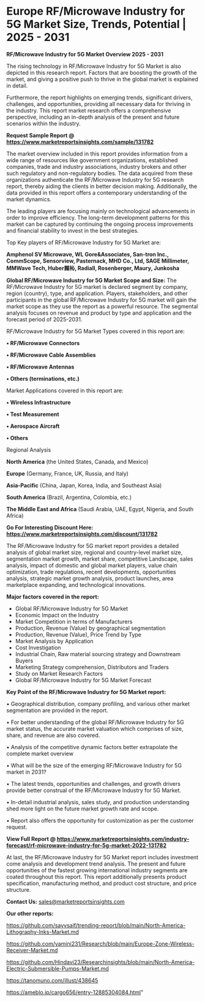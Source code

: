 # Europe RF/Microwave Industry for 5G Market Size, Trends, Potential | 2025 - 2031

<Strong> RF/Microwave Industry for 5G Market Overview 2025 - 2031</strong>

The rising technology in RF/Microwave Industry for 5G Market is also depicted in this research report. Factors that are boosting the growth of the market, and giving a positive push to thrive in the global market is explained in detail.

Furthermore, the report highlights on emerging trends, significant drivers, challenges, and opportunities, providing all necessary data for thriving in the industry. This report market research offers a comprehensive perspective, including an in-depth analysis of the present and future scenarios within the industry.

<strong>Request Sample Report @ <a href=https://www.marketreportsinsights.com/sample/131782>https://www.marketreportsinsights.com/sample/131782</a></strong>

The market overview included in this report provides information from a wide range of resources like government organizations, established companies, trade and industry associations, industry brokers and other such regulatory and non-regulatory bodies. The data acquired from these organizations authenticate the RF/Microwave Industry for 5G research report, thereby aiding the clients in better decision making. Additionally, the data provided in this report offers a contemporary understanding of the market dynamics.

The leading players are focusing mainly on technological advancements in order to improve efficiency. The long-term development patterns for this market can be captured by continuing the ongoing process improvements and financial stability to invest in the best strategies.

Top Key players of RF/Microwave Industry for 5G Market are:

<strong>Amphenol SV Microwave, WL Gore&Associates, San-tron Inc., CommScope, Sensorview, Pasternack, MHD Co., Ltd, SAGE Millimeter, MMWave Tech, Huber䫨杺, Radiall, Rosenberger, Maury, Junkosha</strong>

<strong><b>Global RF/Microwave Industry for 5G Market Scope and Size:</b></strong>
The RF/Microwave Industry for 5G market is declared segment by company, region (country), type, and application. Players, stakeholders, and other participants in the global RF/Microwave Industry for 5G market will gain the market scope as they use the report as a powerful resource. The segmental analysis focuses on revenue and product by type and application and the forecast period of 2025-2031.

RF/Microwave Industry for 5G Market Types covered in this report are:

<strong>• RF/Microwave Connectors

• RF/Microwave Cable Assemblies

• RF/Microwave Antennas

• Others (terminations, etc.)</strong>

Market Applications covered in this report are:

<strong>• Wireless Infrastructure

• Test Measurement

• Aerospace Aircraft

• Others</strong> 

Regional Analysis

<strong>North America</strong> (the United States, Canada, and Mexico)

<strong>Europe</strong> (Germany, France, UK, Russia, and Italy)

<strong>Asia-Pacific</strong> (China, Japan, Korea, India, and Southeast Asia)

<strong>South America</strong> (Brazil, Argentina, Colombia, etc.)

<strong>The Middle East and Africa</strong> (Saudi Arabia, UAE, Egypt, Nigeria, and South Africa)

<strong>Go For Interesting Discount Here: <a href=https://www.marketreportsinsights.com/discount/131782>https://www.marketreportsinsights.com/discount/131782</a></strong>

The RF/Microwave Industry for 5G market report provides a detailed analysis of global market size, regional and country-level market size, segmentation market growth, market share, competitive Landscape, sales analysis, impact of domestic and global market players, value chain optimization, trade regulations, recent developments, opportunities analysis, strategic market growth analysis, product launches, area marketplace expanding, and technological innovations.

<strong><b>Major factors covered in the report:</b></strong>
<ul>
  <li>Global RF/Microwave Industry for 5G Market </li>
  <li>Economic Impact on the Industry</li>
  <li>Market Competition in terms of Manufacturers</li>
  <li>Production, Revenue (Value) by geographical segmentation</li>
  <li>Production, Revenue (Value), Price Trend by Type</li>
  <li>Market Analysis by Application</li>
  <li>Cost Investigation</li>
  <li>Industrial Chain, Raw material sourcing strategy and Downstream Buyers</li>
  <li>Marketing Strategy comprehension, Distributors and Traders</li>
  <li>Study on Market Research Factors</li>
  <li>Global RF/Microwave Industry for 5G Market Forecast</li>
</ul>

<strong><b>Key Point of the RF/Microwave Industry for 5G Market report:</b></strong>

• Geographical distribution, company profiling, and various other market segmentation are provided in the report.

• For better understanding of the global RF/Microwave Industry for 5G market status, the accurate market valuation which comprises of size, share, and revenue are also covered.

• Analysis of the competitive dynamic factors better extrapolate the complete market overview

• What will be the size of the emerging RF/Microwave Industry for 5G market in 2031?

• The latest trends, opportunities and challenges, and growth drivers provide better construal of the RF/Microwave Industry for 5G Market.

• In-detail industrial analysis, sales study, and production understanding shed more light on the future market growth rate and scope.

• Report also offers the opportunity for customization as per the customer request.

<strong><b>View Full Report @ <a href=https://www.marketreportsinsights.com/industry-forecast/rf-microwave-industry-for-5g-market-2022-131782>https://www.marketreportsinsights.com/industry-forecast/rf-microwave-industry-for-5g-market-2022-131782</a></b></strong>


At last, the RF/Microwave Industry for 5G Market report includes investment come analysis and development trend analysis. The present and future opportunities of the fastest growing international industry segments are coated throughout this report. This report additionally presents product specification, manufacturing method, and product cost structure, and price structure.

<strong>Contact Us:</strong>
sales@marketreportsinsights.com

<strong>Our other reports:</strong>

<a href=https://github.com/sayysaif/trending-report/blob/main/North-America-Lithography-Inks-Market.md>https://github.com/sayysaif/trending-report/blob/main/North-America-Lithography-Inks-Market.md</a>

<a href=https://github.com/yamini231/Research/blob/main/Europe-Zone-Wireless-Receiver-Market.md>https://github.com/yamini231/Research/blob/main/Europe-Zone-Wireless-Receiver-Market.md</a>

<a href=https://github.com/Hindavi23/Researchinsights/blob/main/North-America-Electric-Submersible-Pumps-Market.md>https://github.com/Hindavi23/Researchinsights/blob/main/North-America-Electric-Submersible-Pumps-Market.md</a>

<a href=https://tanomuno.com/illust/438645>https://tanomuno.com/illust/438645</a>

<a href=https://ameblo.jp/cargo656/entry-12885304084.html>https://ameblo.jp/cargo656/entry-12885304084.html</a>"
